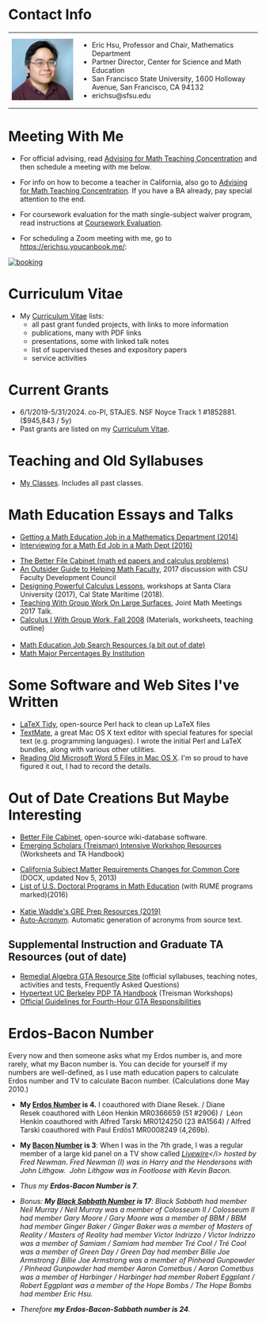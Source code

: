 # Contact Info

<table><tr><td><img src="files/hsu.jpg" alt="Eric's head"></td><td>
    <ul>
    <li>Eric Hsu, Professor and Chair, Mathematics Department </li>
    <li>Partner Director, Center for Science and Math Education  </li>
    <li>San Francisco State University, 1600 Holloway Avenue, San Francisco, CA 94132  </li>
    <li>erichsu@sfsu.edu</li>
</ul></td></tr></table>

# Meeting With Me
* For official advising, read [Advising for Math Teaching Concentration](AdvisingTeaching.md) and then schedule a meeting with me below.
* For info on how to become a teacher in California, also go to [Advising for Math Teaching Concentration](AdvisingTeaching.md). If you have a BA already, pay special attention to the end.
* For coursework evaluation for the math single-subject waiver program, read instructions at [Coursework Evaluation](CourseworkEvaluation.md).
 
* For scheduling a Zoom meeting with me, go to https://erichsu.youcanbook.me/:

[![booking](https://youcanbook.me/resources/pics/ycbm-button.png)](https://erichsu.youcanbook.me/)


# Curriculum Vitae
* My [Curriculum Vitae](CV.md) lists:
  * all past grant funded projects, with links to more information
  * publications, many with PDF links
  * presentations, some with linked talk notes
  * list of supervised theses and expository papers 
  * service activities

# Current Grants
* 6/1/2019-5/31/2024. co-PI, STAJES. NSF Noyce Track 1 #1852881. ($945,843 / 5y)
* Past grants are listed on my [Curriculum Vitae](CV.md).

# Teaching and Old Syllabuses
* [My Classes](MyClasses.md). Includes all past classes. 


# Math Education Essays and Talks

* [Getting a Math Education Job in a Mathematics Department (2014)](archive/hsu.pl@Getting_a_Math_Education_Job_in_a_Mathematics_Department.html)
* [Interviewing for a Math Ed Job in a Math Dept (2016)](archive/hsu.pl@Interviewing_for_a_Math_Ed_Job_in_a_Math_Dept.html)

<ul>
    <li><a class="url http outside" href="http://betterfilecabinet.com">The Better File Cabinet (math ed papers and
            calculus problems)</a></li>
    <li><a class="local" href="archive/hsu.pl@An_Outsider_Guide_to_Helping_Math_Faculty.html">An Outsider Guide to Helping Math
            Faculty</a>, 2017 discussion with CSU Faculty Development Council&nbsp;</li>
    <li><a class="local" href="archive/hsu.pl@Designing_Powerful_Calculus_Lessons.html">Designing Powerful Calculus Lessons</a>,
        workshops at Santa Clara University (2017), Cal State Maritime (2018).</li>
    <li><a href="archive/hsu.pl@Teaching_With_Group_Work_On_Large_Surfaces.html" class="local">Teaching With Group Work On Large
            Surfaces</a>, Joint Math Meetings 2017 Talk.&nbsp;</li>
    <li><a class="local" href="archive/hsu.pl@Calculus_I_With_Group_Work,_Fall_2008.html">Calculus I With Group Work, Fall
            2008</a> (Materials, worksheets, teaching outline)<br />&nbsp;</li>
    <li><a class="local" href="archive/hsu.pl@Math_Education_Job_Search_Resources.html">Math Education Job Search Resources (a bit out of date)</a>
    </li>
    <li><a href="archive/hsu.pl@Math_Major_Percentages_By_Institution.html" class="local">Math Major Percentages By
            Institution</a></li>

  
</ul>

# Some Software and Web Sites I&#39;ve Written
<ul>
    <li><a href="archive/hsu.pl@LaTeX_Tidy.html" class="local">LaTeX Tidy</a>, open-source Perl hack to clean up LaTeX files
    </li>
    <li><a class="url http outside" href="http://macromates.com">TextMate</a>, a great Mac OS X text editor with special
        features for special text (e.g. programming languages). I wrote the initial Perl and LaTeX bundles, along with
        various other utilities.</li>
    <li><a class="local" href="archive/hsu.pl@Reading_Old_Microsoft_Word_5_Files_in_Mac_OS_X.html">Reading Old Microsoft Word 5
            Files in Mac OS X</a>. I&#39;m so proud to have figured it out, I had to record the details.&nbsp;</li>
</ul>

# Out of Date Creations But Maybe Interesting

* [Better File Cabinet](http://bfc.sfsu.edu/cgi-bin/bfc.pl), open-source wiki-database software.
* <a class="url http outside" href="archive/prob.pl@Treisman_Workshop_Resources.html">Emerging Scholars (Treisman) Intensive Workshop
            Resources</a> (Worksheets and TA Handbook)
<ul>
<li><a href="archive/../Subject_Matter_Requirement_Changes_for_CCSS.docx">California&nbsp;Subject&nbsp;Matter&nbsp;Requirements&nbsp;Changes&nbsp;for&nbsp;Common
            Core</a> (DOCX, updated Nov 5, 2013)</li>
<li><a href="https://docs.google.com/spreadsheet/ccc?key=0AnuJN_BYETiadEhULXBGUEdlNThiX3YyVFFrTVJQREE#gid=0"
            class="url http outside">List of U.S. Doctoral Programs in Math Education</a> (with RUME programs
        marked)(2016)<br />&nbsp;</li>
<li><a href="https://sites.google.com/view/katie-waddle/resources/math-gre-resources">Katie Waddle&#39;s GRE Prep
            Resources (2019)</a></li>
<li><a class="local" href="archive/hsu.pl@Auto-Acronym.html">Auto-Acronym</a>. Automatic generation of acronyms from source
        text.</li>
</ul>

## Supplemental Instruction and Graduate TA Resources (out of date)

<ul>
    <li><a class="url http outside" href="archive/gta.pl.html">Remedial Algebra GTA Resource Site</a> (official syllabuses,
        teaching notes, activities and tests, Frequently Asked Questions)</li>
    <li><a class="url http outside" href="archive/prob.pl@Hypertext_UC_Berkeley_PDP_TA_Handbook.html">Hypertext UC Berkeley PDP
            TA Handbook</a> (Treisman Workshops)</li>
    <li><a class="url http outside" href="http://math.sfsu.edu/hsu/taguidelines.html">Official Guidelines for
            Fourth-Hour GTA Responsibilities</a></li>
</ul>

# Erdos-Bacon Number

Every now and then someone asks what my Erdos number is, and more rarely, what my Bacon number is. You can decide for
    yourself if my numbers are well-defined, as I use math education papers to calculate Erdos number and TV to
    calculate Bacon number. (Calculations done May 2010.)
    
* **My [Erdos Number](https://en.wikipedia.org/wiki/Erdős_number) is 4.** I coauthored with Diane
    Resek. /&nbsp;Diane Resek&nbsp;coauthored with&nbsp;L&eacute;on Henkin&nbsp;MR0366659 (51 #2906) / &nbsp;L&eacute;on
    Henkin&nbsp;coauthored with&nbsp;Alfred Tarski MR0124250 (23 #A1564) / Alfred Tarski&nbsp;coauthored with&nbsp;Paul
    Erd&ouml;s1&nbsp;MR0008249 (4,269b).

* **My [Bacon Number](https://en.wikipedia.org/wiki/Six_Degrees_of_Kevin_Bacon#Bacon_numbers) is 3**:
    When I was in the 7th grade,&nbsp;I was a regular member of a large kid panel on a TV show called <i>[Livewire](https://en.wikipedia.org/wiki/Livewire_(talk_show))</i>
    hosted by Fred Newman.&nbsp;Fred Newman (I) was in <i>Harry and the Hendersons</i>  with John Lithgow.&nbsp; John Lithgow
    was in <i>Footloose</i> with Kevin Bacon.
    
* Thus my **Erdos-Bacon Number is 7**.

* *Bonus*: **My [Black Sabbath Number](http://static.echonest.com/SixDegreesOfBlackSabbath/index.html") is
            17**:
Black Sabbath had member Neil Murray / Neil Murray was a member of Colosseum II / Colosseum II
        had member Gary Moore / Gary Moore was a member of BBM / BBM had member Ginger Baker / Ginger Baker was a member
        of Masters of Reality / Masters of Reality had member Victor Indrizzo / Victor Indrizzo was a member of Samiam /
        Samiam had member Tr&eacute; Cool / Tr&eacute; Cool was a member of Green Day / Green Day had member Billie Joe
        Armstrong / Billie Joe Armstrong was a member of Pinhead Gunpowder / Pinhead Gunpowder had member Aaron Cometbus
        / Aaron Cometbus was a member of Harbinger / Harbinger had member Robert Eggplant / Robert Eggplant was a member
        of the Hope Bombs / The Hope Bombs had member Eric Hsu.</p>

* Therefore **my Erdos-Bacon-Sabbath number is 24**.

